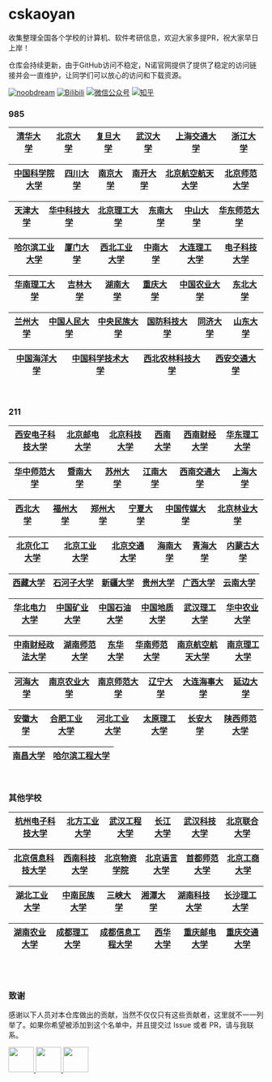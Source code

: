 # cskaoyan
收集整理全国各个学校的计算机、软件考研信息，欢迎大家多提PR，祝大家早日上岸！

仓库会持续更新，由于GitHub访问不稳定，N诺官网提供了提供了稳定的访问链接并会一直维护，让同学们可以放心的访问和下载资源。

[![noobdream](https://img.shields.io/badge/noobdream-N诺官网-orange.svg)](https://noobdream.com/) 
[![Bilibili](https://img.shields.io/badge/bilibili-N诺%5F-blue.svg)](https://space.bilibili.com/73422093) 
[![微信公众号](https://img.shields.io/badge/微信公众号-N诺考研-%23FF4D5B.svg)](https://mp.weixin.qq.com/s/36x28P6OLymapi4g38gq3g) 
[![知乎](https://img.shields.io/badge/知乎-N%20诺-green.svg)](https://www.zhihu.com/people/noobdream/)   

### 985

|[清华大学]()|[北京大学]()|[复旦大学]()|[武汉大学]()|[上海交通大学]()|[浙江大学]()|
| :---: | :----: | :---: | :----: | :----: | :----: | 

|[中国科学院大学]()|[四川大学]()|[南京大学]()|[南开大学]()|[北京航空航天大学]()|[北京师范大学]()|
| :---: | :----: | :---: | :----: | :----: | :----: | 

|[天津大学]()|[华中科技大学]()|[北京理工大学]()|[东南大学]()|[中山大学]()|[华东师范大学]()|
| :---: | :----: | :---: | :----: | :----: | :----: | 

|[哈尔滨工业大学]()|[厦门大学]()|[西北工业大学]()|[中南大学]()|[大连理工大学]()|[电子科技大学]()|
| :---: | :----: | :---: | :----: | :----: | :----: | 

|[华南理工大学]()|[吉林大学]()|[湖南大学]()|[重庆大学]()|[中国农业大学]()|[东北大学]()|
| :---: | :----: | :---: | :----: | :----: | :----: | 

|[兰州大学]()|[中国人民大学]()|[中央民族大学]()|[国防科技大学]()|[同济大学]()|[山东大学]()|
| :---: | :----: | :---: | :----: | :----: | :----: | 

|[中国海洋大学]()|[中国科学技术大学]()|[西北农林科技大学]()|[西安交通大学]()|
| :---: | :----: | :---: | :----: |


<br>

### 211
|[西安电子科技大学]()|[北京邮电大学]()|[北京科技大学]()|[西南大学]()|[西南财经大学]()|[华东理工大学]()|
| :---: | :----: | :---: | :----: | :----: | :----: | 

|[华中师范大学]()|[暨南大学]()|[苏州大学]()|[江南大学]()|[西南交通大学]()|[上海大学]()|
| :---: | :----: | :---: | :----: | :----: | :----: | 

|[西北大学]()|[福州大学]()|[郑州大学]()|[宁夏大学]()|[中国传媒大学]()|[北京林业大学]()|
| :---: | :----: | :---: | :----: | :----: | :----: | 

|[北京化工大学]()|[北京工业大学]()|[北京交通大学]()|[海南大学]()|[青海大学]()|[内蒙古大学]()|
| :---: | :----: | :---: | :----: | :----: | :----: | 

|[西藏大学]()|[石河子大学]()|[新疆大学]()|[贵州大学]()|[广西大学]()|[云南大学]()|
| :---: | :----: | :---: | :----: | :----: | :----: | 

|[华北电力大学]()|[中国矿业大学]()|[中国石油大学]()|[中国地质大学]()|[武汉理工大学]()|[华中农业大学]()|
| :---: | :----: | :---: | :----: | :----: | :----: | 

|[中南财经政法大学]()|[湖南师范大学]()|[东华大学]()|[华南师范大学]()|[南京航空航天大学]()|[南京理工大学]()|
| :---: | :----: | :---: | :----: | :----: | :----: | 

|[河海大学]()|[南京农业大学]()|[南京师范大学]()|[辽宁大学]()|[大连海事大学]()|[延边大学]()|
| :---: | :----: | :---: | :----: | :----: | :----: | 

|[安徽大学]()|[合肥工业大学]()|[河北工业大学]()|[太原理工大学]()|[长安大学]()|[陕西师范大学]()|
| :---: | :----: | :---: | :----: | :----: | :----: | 

|[南昌大学]()|[哈尔滨工程大学]()|
| :---: | :----: | 

<br>

### 其他学校
|[杭州电子科技大学]()|[北方工业大学]()|[武汉工程大学]()|[长江大学]()|[武汉科技大学]()|[北京联合大学]()|
| :---: | :----: | :---: | :----: | :----: | :----: | 

|[北京信息科技大学]()|[西南科技大学]()|[北京物资学院]()|[北京语言大学]()|[首都师范大学]()|[北京工商大学]()|
| :---: | :----: | :---: | :----: | :----: | :----: | 

|[湖北工业大学]()|[中南民族大学]()|[三峡大学]()|[湘潭大学]()|[湖南科技大学]()|[长沙理工大学]()|
| :---: | :----: | :---: | :----: | :----: | :----: | 

|[湖南农业大学]()|[成都理工大学]()|[成都信息工程大学]()|[西华大学]()|[重庆邮电大学]()|[重庆交通大学]()|
| :---: | :----: | :---: | :----: | :----: | :----: | 

<br>
<br>

### 致谢
感谢以下人员对本仓库做出的贡献，当然不仅仅只有这些贡献者，这里就不一一列举了。如果你希望被添加到这个名单中，并且提交过 Issue 或者 PR，请与我联系。

<a href="https://github.com/noob-dream">
    <img src="https://avatars.githubusercontent.com/u/62974625?v=4" width="50px">
</a> 
<a href="https://github.com/verticallimit">
    <img src="https://avatars.githubusercontent.com/u/3963477?v=4" width="50px">
</a> 
<a href="https://github.com/csseky">
    <img src="https://avatars.githubusercontent.com/u/45529737?v=4" width="50px">
</a> 